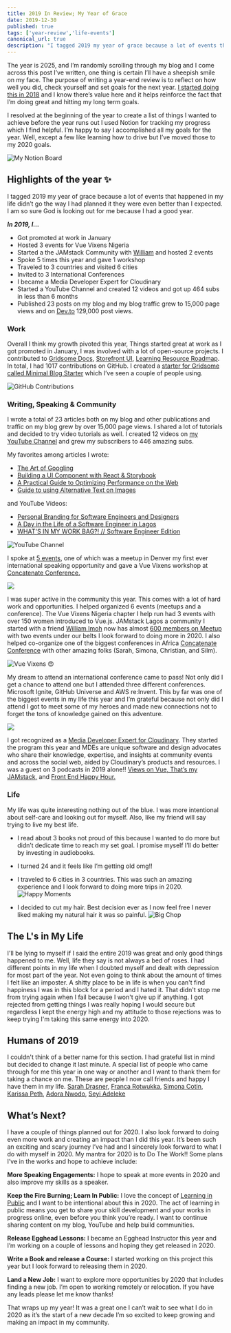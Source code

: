 ```yaml
---
title: 2019 In Review; My Year of Grace
date: 2019-12-30
published: true
tags: ['year-review','life-events']
canonical_url: true
description: "I tagged 2019 my year of grace because a lot of events that happened in my life didn’t go the way I had planned it they were even better than I expected."
---
```


The year is 2025, and I’m randomly scrolling through my blog and I come across this post I’ve written, one thing is certain I’ll have a sheepish smile on my face. The purpose of writing a year-end review is to reflect on how well you did, check yourself and set goals for the next year. [I started doing this in 2018](https://www.giftegwuenu.com/my-2018-year-in-review-and-2019-resolutions) and I know there’s value here and it helps reinforce the fact that I’m doing great and hitting my long term goals.

I resolved at the beginning of the year to create a list of things I wanted to achieve before the year runs out I used Notion for tracking my progress which I find helpful. I’m happy to say I accomplished all my goals for the year. Well, except a few like learning how to drive but I’ve moved those to my 2020 goals.  

![My Notion Board](https://paper-attachments.dropbox.com/s_613553E3A2CF0B36768E92B8020027C7BF360306EC6342F8BDEAE81FF9AA8BEE_1577438430063_Screenshot+2019-12-27+at+10.20.15+AM.png)

## Highlights of the year ✨

I tagged 2019 my year of grace because a lot of events that happened in my life didn’t go the way I had planned it they were even better than I expected. I am so sure God is looking out for me because I had a good year. 

***In 2019, I…*** 

- Got promoted at work in January
- Hosted 3 events for Vue Vixens Nigeria
- Started a the JAMstack Community with [William](https://twitter.com/iChuloo) and hosted 2 events
- Spoke 5 times this year and gave 1 workshop
- Traveled to 3 countries and visited 6 cities  
- Invited to 3 International Conferences 
- I became a Media Developer Expert for Cloudinary
- Started a YouTube Channel and created 12 videos and got up 464 subs in less than 6 months
- Published 23 posts on my blog and my blog traffic grew to 15,000 page views and on [Dev.to](https://dev.to) 129,000 post views.

### **Work**  
Overall I think my growth pivoted this year, Things started great at work as I got promoted in January, I was involved with a lot of open-source projects. I contributed to [Gridsome Docs](https://github.com/gridsome/gridsome.org), [Storefront UI](https://github.com/DivanteLtd/storefront-ui), [Learning Resource Roadmap](https://github.com/devcenter-square/Learning-Resource-Path-Front-End). In total, I had 1017 contributions on GitHub. I created a [starter for Gridsome called Minimal Blog Starter](https://github.com/lauragift21/gridsome-minimal-blog) which I’ve seen a couple of people using. 

![GitHub Contributions](https://paper-attachments.dropbox.com/s_613553E3A2CF0B36768E92B8020027C7BF360306EC6342F8BDEAE81FF9AA8BEE_1577440586388_Screenshot+2019-12-27+at+10.56.18+AM.png)


### **Writing, Speaking & Community**   
I wrote a total of 23 articles both on my blog and other publications and traffic on my blog grew by over 15,000 page views. I shared a lot of tutorials and decided to try video tutorials as well. I created 12 videos on [my YouTube Channel](https://www.youtube.com/channel/UCgUgg53iJX1pdabUxpkgozA) and grew my subscribers to 446 amazing subs.

My favorites among articles I wrote:

- [The Art of Googling](https://www.giftegwuenu.com/the-art-of-googling)
- [Building a UI Component with React & Storybook](https://www.giftegwuenu.com/building-a-ui-component-with-react-and-storybook)
- [A Practical Guide to Optimizing Performance on the Web](https://www.giftegwuenu.com/a-practical-guide-to-optimizing-performance-on-the-web)
- [Guide to using Alternative Text on Images](https://www.giftegwuenu.com/guide-to-using-alternative-text-on-images)

and YouTube Videos:

- [Personal Branding for Software Engineers and Designers](https://www.youtube.com/watch?v=HxDqyK3fNUs)
- [A Day in the Life of a Software Engineer in Lagos](https://www.youtube.com/watch?v=9mLMtAxSr8U)
- [WHAT'S IN MY WORK BAG?! // Software Engineer Edition](https://www.youtube.com/watch?v=ENaGmtn8dho&t=238s)


![YouTube Channel](https://paper-attachments.dropbox.com/s_613553E3A2CF0B36768E92B8020027C7BF360306EC6342F8BDEAE81FF9AA8BEE_1577441397781_Screenshot+2019-12-27+at+10.40.27+AM.png)


I spoke at [5 events](https://speakerdeck.com/lauragift21), one of which was a meetup in Denver my first ever international speaking opportunity and gave a Vue Vixens workshop at [Concatenate Conference.](http://concatenate.dev/) 

![](https://paper-attachments.dropbox.com/s_613553E3A2CF0B36768E92B8020027C7BF360306EC6342F8BDEAE81FF9AA8BEE_1577443603774_EGgtusgWwAA_muk.jpg)


I was super active in the community this year. This comes with a lot of hard work and opportunities. I helped organized 6 events (meetups and a conference). The Vue Vixens Nigeria chapter I help run had 3 events with over 150 women introduced to Vue.js. JAMstack Lagos a community I started with a friend [William Imoh](https://twitter.com/iChuloo) now has almost [600 members on Meetup](https://www.meetup.com/JAMStack-Lagos) with two events under our belts I look forward to doing more in 2020. I also helped co-organize one of the biggest conferences in Africa [Concatenate Conference](http://concatenate.dev/) with other amazing folks (Sarah, Simona, Christian, and Silm).


![Vue Vixens 😍](https://paper-attachments.dropbox.com/s_613553E3A2CF0B36768E92B8020027C7BF360306EC6342F8BDEAE81FF9AA8BEE_1577443125933_IMG_5611.jpg)


My dream to attend an international conference came to pass! Not only did I get a chance to attend one but I attended three different conferences. Microsoft Ignite, GitHub Universe and AWS re:Invent. This by far was one of the biggest events in my life this year and I’m grateful because not only did I attend I got to meet some of my heroes and made new connections not to forget the tons of knowledge gained on this adventure.

![](https://paper-attachments.dropbox.com/s_613553E3A2CF0B36768E92B8020027C7BF360306EC6342F8BDEAE81FF9AA8BEE_1577444207304_IMG_6691-COLLAGE.jpg)


I got recognized as a [Media Developer Expert for Cloudinary](https://cloudinary.com/partners-old/media-developers). They started the program this year and MDEs are unique software and design advocates who share their knowledge, expertise, and insights at community events and across the social web, aided by Cloudinary’s products and resources. 
I was a guest on 3 podcasts in 2019 alone!! [Views on Vue](https://devchat.tv/views-on-vue/vov-071-gridsome-with-gift-egwuenu/)[, That’s my JAMstack](https://thatsmyjamstack.com/posts/gift-egwuenu/)[,](https://frontendhappyhour.com/episodes/sipping-our-drinks-enjoying-the-vue-vue-js/) and [Front End Happy Hour.](https://frontendhappyhour.com/episodes/sipping-our-drinks-enjoying-the-vue-vue-js/)

### **Life**   
My life was quite interesting nothing out of the blue. I was more intentional about self-care and looking out for myself. Also, like my friend will say trying to live my best life.


- I read about 3 books not proud of this because I wanted to do more but didn’t dedicate time to reach my set goal. I promise myself I’ll do better by investing in audiobooks.
- I turned 24 and it feels like I’m getting old omg!!
- I traveled to 6 cities in 3 countries. This was such an amazing experience and I look forward to doing more trips in 2020.
![Happy Moments](https://paper-attachments.dropbox.com/s_613553E3A2CF0B36768E92B8020027C7BF360306EC6342F8BDEAE81FF9AA8BEE_1577445786445_IMG_3515-COLLAGE.jpg)

- I decided to cut my hair. Best decision ever as I now feel free I never liked making my natural hair it was so painful.
![Big Chop](https://paper-attachments.dropbox.com/s_613553E3A2CF0B36768E92B8020027C7BF360306EC6342F8BDEAE81FF9AA8BEE_1577445904155_IMG_0349-COLLAGE.jpg)


## The L's in My Life 
I'll be lying to myself if I said the entire 2019 was great and only good things happened to me. Well, life they say is not always a bed of roses. I had different points in my life when I doubted myself and dealt with depression for most part of the year. Not even going to think about the amount of times I felt like an imposter. A shitty place to be in life is when you can't find happiness I was in this block for a period and I hated it. That didn't stop me from trying again when I fail because I won't give up if anything. I got rejected from getting things I was really hoping I would secure but regardless I kept the energy high and my attitude to those rejections was to keep trying I'm taking this same energy into 2020.

## Humans of 2019
I couldn't think of a better name for this section. I had grateful list in mind but decided to change it last minute. A special list of people who came through for me this year in one way or another and I want to thank them for taking a chance on me. These are people I now call friends and happy I have them in my life.
[Sarah Drasner](https://twitter.com/sarah_edo), [Franca Rotwukka](https://twitter.com/Mac_2reel), [Simona Cotin](https://twitter.com/simona_cotin), [Karissa Peth](https://twitter.com/karissapeth), [Adora Nwodo](https://twitter.com/AdoraNwodo), [Seyi Adeleke](https://twitter.com/seyi__adeleke)

## What’s Next?  

I have a couple of things planned out for 2020. I also look forward to doing even more work and creating an impact than I did this year. It’s been such an exciting and scary journey I’ve had and I sincerely look forward to what I do with myself in 2020. My mantra for 2020 is to Do The Work!! Some plans I’ve in the works and hope to achieve include:

**More Speaking Engagements:** I hope to speak at more events in 2020 and also improve my skills as a speaker. 

**Keep the Fire Burning; Learn In Public:** I love the concept of [Learning in Public](https://www.swyx.io/writing/learn-in-public/) and I want to be intentional about this in 2020. The act of learning in public means you get to share your skill development and your works in progress online, even before you think you’re ready. I want to continue sharing content on my blog, YouTube and help build communities. 

**Release Egghead Lessons:** I became an Egghead Instructor this year and I’m working on a couple of lessons and hoping they get released in 2020.

**Write a Book and release a Course:** I started working on this project this year but I look forward to releasing them in 2020.

**Land a New Job:** I want to explore more opportunities by 2020 that includes finding a new job. I’m open to working remotely or relocation. If you have any leads please let me know thanks!

That wraps up my year! It was a great one I can’t wait to see what I do in 2020 as it’s the start of a new decade I’m so excited to keep growing and making an impact in my community.
